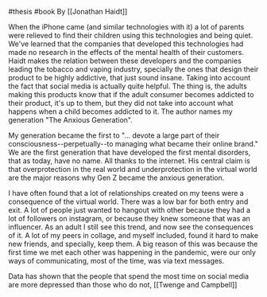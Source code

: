 #thesis #book 
By [[Jonathan Haidt]]

When the iPhone came (and similar technologies with it) a lot of parents were relieved to find their children using this technologies and being quiet. We've learned that the companies that developed this technologies had made no research in the effects of the mental health of their customers. 
Haidt makes the relation between these developers and the companies leading the tobacco and vaping industry, specially the ones that design their product to be highly addictive, that just sound insane. Taking into account the fact that social media is actually quite helpful. The thing is, the adults making this products know that if the adult consumer becomes addicted to their product, it's up to them, but they did not take into account what happens when a child becomes addicted to it. The author names my generation "The Anxious Generation".

My generation became the first to "... devote a large part of their consciousness--perpetually--to managing what became their online brand." We are the first generation that have developed the first mental disorders, that as today, have no name. All thanks to the internet.
His central claim is that overprotection in the real world and underprotection in the virtual world are the major reasons why Gen Z became the anxious generation.

I have often found that a lot of relationships created on my teens were a consequence of the virtual world. There was a low bar for both entry and exit. A lot of people just wanted to hangout with other because they had a lot of followers on instagram, or because they knew someone that was an influencer.
As an adult I still see this trend, and now see the consequences of it. A lot of my peers in collage, and myself included, found it hard to make new friends, and specially, keep them. A big reason of this was because the first time we met each other was happening in the pandemic, were our only ways of communicating, most of the time, was via text messages. 

Data has shown that the people that spend the most time on social media are more depressed than those who do not, [[Twenge and Campbell]]







